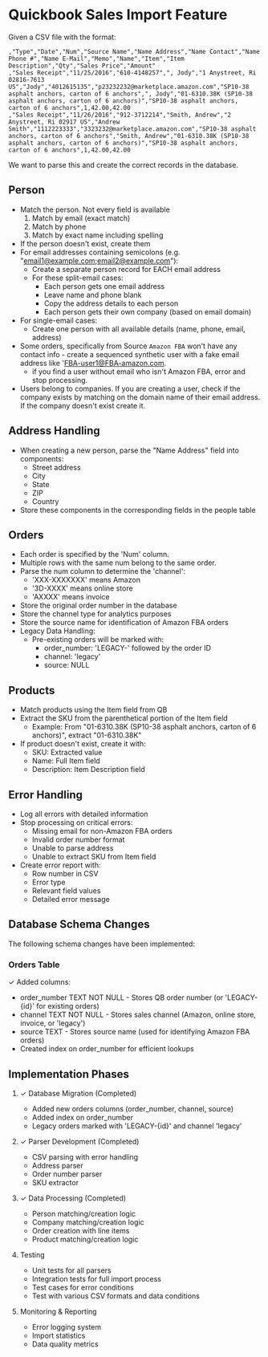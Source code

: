 # Quickbook Sales Import Feature

Given a CSV file with the format:
```csv
,"Type","Date","Num","Source Name","Name Address","Name Contact","Name Phone #","Name E-Mail","Memo","Name","Item","Item Description","Qty","Sales Price","Amount"
,"Sales Receipt","11/25/2016","610-4148257",", Jody","1 Anystreet, Ri 02816-7613 US","Jody","4012615135","p23232232@marketplace.amazon.com","SP10-38 asphalt anchors, carton of 6 anchors",", Jody","01-6310.38K (SP10-38 asphalt anchors, carton of 6 anchors)","SP10-38 asphalt anchors, carton of 6 anchors",1,42.00,42.00
,"Sales Receipt","11/26/2016","912-3712214","Smith, Andrew","2 Anystreet, Ri 02917 US","Andrew Smith","1112223333","3323232@marketplace.amazon.com","SP10-38 asphalt anchors, carton of 6 anchors","Smith, Andrew","01-6310.38K (SP10-38 asphalt anchors, carton of 6 anchors)","SP10-38 asphalt anchors, carton of 6 anchors",1,42.00,42.00
```

We want to parse this and create the correct records in the database.

## Person

* Match the person. Not every field is available
  1. Match by email (exact match)
  2. Match by phone 
  3. Match by exact name including spelling
* If the person doesn't exist, create them
* For email addresses containing semicolons (e.g. "email1@example.com;email2@example.com"):
  * Create a separate person record for EACH email address
  * For these split-email cases:
    * Each person gets one email address
    * Leave name and phone blank
    * Copy the address details to each person
    * Each person gets their own company (based on email domain)
* For single-email cases:
  * Create one person with all available details (name, phone, email, address)
* Some orders, specifically from Source `Amazon FBA` won't have any contact info - create a sequenced synthetic user with a fake email address like 'FBA-user1@FBA-amazon.com. 
  * if you find a user without email who isn't Amazon FBA, error and stop processing.
* Users belong to companies. If you are creating a user, check if the company exists by matching on the domain name of their email address. If the company doesn't exist create it.

## Address Handling
* When creating a new person, parse the "Name Address" field into components:
  * Street address
  * City
  * State
  * ZIP
  * Country
* Store these components in the corresponding fields in the people table

## Orders
* Each order is specified by the 'Num' column. 
* Multiple rows with the same num belong to the same order.
* Parse the num column to determine the 'channel':
    * 'XXX-XXXXXXX' means Amazon
    * '3D-XXXX' means online store
    * 'AXXXX' means invoice
* Store the original order number in the database
* Store the channel type for analytics purposes
* Store the source name for identification of Amazon FBA orders
* Legacy Data Handling:
  * Pre-existing orders will be marked with:
    * order_number: 'LEGACY-' followed by the order ID
    * channel: 'legacy'
    * source: NULL

## Products
* Match products using the Item field from QB
* Extract the SKU from the parenthetical portion of the Item field
  * Example: From "01-6310.38K (SP10-38 asphalt anchors, carton of 6 anchors)", extract "01-6310.38K"
* If product doesn't exist, create it with:
  * SKU: Extracted value
  * Name: Full Item field
  * Description: Item Description field

## Error Handling
* Log all errors with detailed information
* Stop processing on critical errors:
  * Missing email for non-Amazon FBA orders
  * Invalid order number format
  * Unable to parse address
  * Unable to extract SKU from Item field
* Create error report with:
  * Row number in CSV
  * Error type
  * Relevant field values
  * Detailed error message

## Database Schema Changes

The following schema changes have been implemented:

### Orders Table
✓ Added columns:
* order_number TEXT NOT NULL - Stores QB order number (or 'LEGACY-{id}' for existing orders)
* channel TEXT NOT NULL - Stores sales channel (Amazon, online store, invoice, or 'legacy')
* source TEXT - Stores source name (used for identifying Amazon FBA orders)
* Created index on order_number for efficient lookups

## Implementation Phases

1. ✓ Database Migration (Completed)
   * Added new orders columns (order_number, channel, source)
   * Added index on order_number
   * Legacy orders marked with 'LEGACY-{id}' and channel 'legacy'
   
2. ✓ Parser Development (Completed)
   * CSV parsing with error handling
   * Address parser
   * Order number parser
   * SKU extractor
   
3. ✓ Data Processing (Completed)
   * Person matching/creation logic
   * Company matching/creation logic
   * Order creation with line items
   * Product matching/creation logic
   
4. Testing
   * Unit tests for all parsers
   * Integration tests for full import process
   * Test cases for error conditions
   * Test with various CSV formats and data conditions

5. Monitoring & Reporting
   * Error logging system
   * Import statistics
   * Data quality metrics
